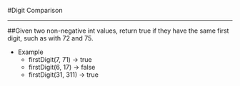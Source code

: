 #Digit Comparison

---------------

##Given two non-negative int values, return true if they have the same first digit, such as with 72 and 75.

- Example
  - firstDigit(7, 71) → true
  - firstDigit(6, 17) → false
  - firstDigit(31, 311) → true
